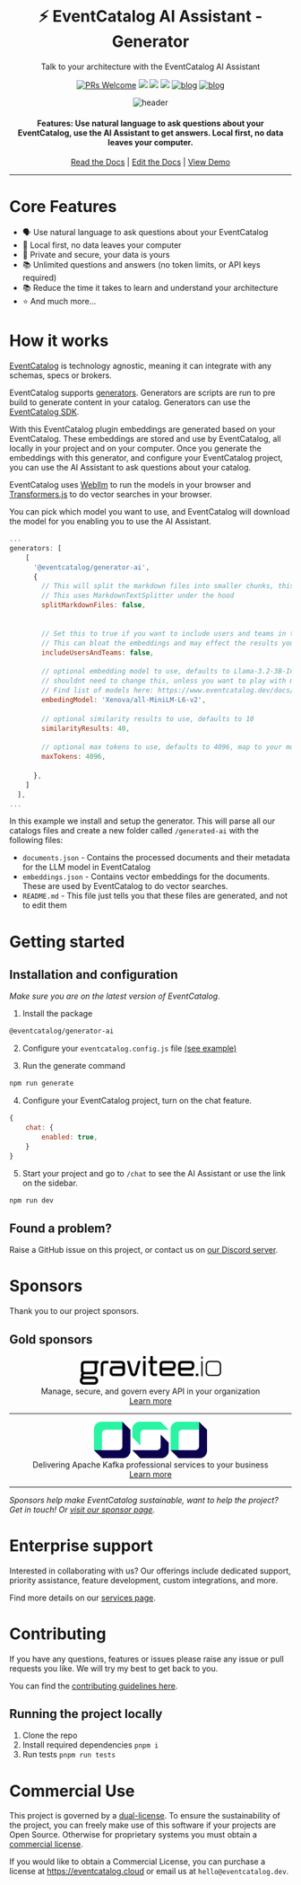 <div align="center">

<h1>⚡️ EventCatalog AI Assistant - Generator </h1>
<p>Talk to your architecture with the EventCatalog AI Assistant</p>

[![PRs Welcome][prs-badge]][prs]
<img src="https://img.shields.io/github/actions/workflow/status/event-catalog/generator-eventbridge/verify-build.yml"/>
[![](https://dcbadge.limes.pink/api/server/https://discord.gg/3rjaZMmrAm?style=flat)](https://discord.gg/3rjaZMmrAm) [<img src="https://img.shields.io/badge/LinkedIn-0077B5?style=for-the-badge&logo=linkedin&logoColor=white" height="20px" />](https://www.linkedin.com/in/david-boyne/) [![blog](https://img.shields.io/badge/blog-EDA--Visuals-brightgreen)](https://eda-visuals.boyney.io/?utm_source=event-catalog-gihub) [![blog](https://img.shields.io/badge/license-Dual--License-brightgreen)](https://github.com/event-catalog/generator-eventbridge/blob/main/LICENSE.md)

<img alt="header" src="https://github.com/event-catalog/generators/blob/main/images/ai.png?raw=true" />

<h4>Features: Use natural language to ask questions about your EventCatalog, use the AI Assistant to get answers. Local first, no data leaves your computer. </h4>

[Read the Docs](https://eventcatalog.dev/) | [Edit the Docs](https://github.com/event-catalog/docs) | [View Demo](https://demo.eventcatalog.dev/docs)

</div>

<hr/>

# Core Features

- 🗣️ Use natural language to ask questions about your EventCatalog
- 🔐 Local first, no data leaves your computer
- 🔐 Private and secure, your data is yours
- 📚 Unlimited questions and answers (no token limits, or API keys required)
- 📚 Reduce the time it takes to learn and understand your architecture
- ⭐ And much more...

# How it works

[EventCatalog](https://www.eventcatalog.dev/) is technology agnostic, meaning it can integrate with any schemas, specs or brokers.

EventCatalog supports [generators](https://www.eventcatalog.dev/docs/development/plugins/generators).
Generators are scripts are run to pre build to generate content in your catalog. Generators can use the [EventCatalog SDK](https://www.eventcatalog.dev/docs/sdk).

With this EventCatalog plugin embeddings are generated based on your EventCatalog. These embeddings are stored and use by EventCatalog, all locally in your project and on your computer. Once you generate the embeddings with this generator, and configure your EventCatalog project, you can use the AI Assistant to ask questions about your catalog.

EventCatalog uses [Webllm](https://webllm.mlc.ai/) to run the models in your browser and [Transformers.js](https://huggingface.co/docs/transformers.js/en/index) to do vector searches in your browser.

You can pick which model you want to use, and EventCatalog will download the model for you enabling you to use the AI Assistant.

```js
...
generators: [
    [
      '@eventcatalog/generator-ai',
      {
        // This will split the markdown files into smaller chunks, this is optional and defaults to false
        // This uses MarkdownTextSplitter under the hood
        splitMarkdownFiles: false,


        // Set this to true if you want to include users and teams in the embeddings for your AI Assistant
        // This can bloat the embeddings and may effect the results you get back, false by default
        includeUsersAndTeams: false,

        // optional embedding model to use, defaults to Llama-3.2-3B-Instruct-q4f16_1-MLC
        // shouldnt need to change this, unless you want to play with models and embeddings
        // Find list of models here: https://www.eventcatalog.dev/docs/development/guides/eventcatlaog-chat/models
        embedingModel: 'Xenova/all-MiniLM-L6-v2',

        // optional similarity results to use, defaults to 10
        similarityResults: 40,

        // optional max tokens to use, defaults to 4096, map to your model
        maxTokens: 4096,

      },
    ]
  ],
...
```

In this example we install and setup the generator. This will parse all our catalogs files and create a new folder called `/generated-ai` with the following files:

- `documents.json` - Contains the processed documents and their metadata for the LLM model in EventCatalog
- `embeddings.json` - Contains vector embeddings for the documents. These are used by EventCatalog to do vector searches.
- `README.md` - This file just tells you that these files are generated, and not to edit them

# Getting started

## Installation and configuration

_Make sure you are on the latest version of EventCatalog_.

1. Install the package

```sh
@eventcatalog/generator-ai
```

2. Configure your `eventcatalog.config.js` file [(see example)](https://github.com/event-catalog/eventcatalog-ai-example/blob/main/eventcatalog.config.js)

3. Run the generate command

```sh
npm run generate
```

4. Configure your EventCatalog project, turn on the chat feature.

```js
{
    chat: {
        enabled: true,
    }
}
```

5. Start your project and go to `/chat` to see the AI Assistant or use the link on the sidebar.

```sh
npm run dev
```

## Found a problem?

Raise a GitHub issue on this project, or contact us on [our Discord server](https://discord.gg/3rjaZMmrAm).

# Sponsors

Thank you to our project sponsors.

## Gold sponsors

<div align="center">
  <img alt="gravitee" src="../../images/sponsors/gravitee-logo-black.svg" width="50%" />
  <p style="margin: 0; padding: 0;">Manage, secure, and govern every API in your organization</p>
  <a href="https://gravitee.io?utm_source=eventcatalog&utm_medium=web&utm_campaign=sponsorship" target="_blank" >Learn more</a>
</div>

<hr />

<div align="center">
  <img alt="oso" src="../../images/sponsors/oso-logo-green.png" width="40%" />
  <p style="margin: 0; padding: 0;">Delivering Apache Kafka professional services to your business</p>
  <a href="https://oso.sh/?utm_source=eventcatalog&utm_medium=web&utm_campaign=sponsorship" target="_blank" >Learn more</a>
</div>

<hr />

_Sponsors help make EventCatalog sustainable, want to help the project? Get in touch! Or [visit our sponsor page](https://www.eventcatalog.dev/support)._

# Enterprise support

Interested in collaborating with us? Our offerings include dedicated support, priority assistance, feature development, custom integrations, and more.

Find more details on our [services page](https://eventcatalog.dev/services).

# Contributing

If you have any questions, features or issues please raise any issue or pull requests you like. We will try my best to get back to you.

You can find the [contributing guidelines here](https://eventcatalog.dev/docs/contributing/overview).

## Running the project locally

1. Clone the repo
1. Install required dependencies `pnpm i`
1. Run tests `pnpm run tests`

[license-badge]: https://img.shields.io/github/license/event-catalog/eventcatalog.svg?color=yellow
[license]: https://github.com/event-catalog/eventcatalog/blob/main/LICENSE
[prs-badge]: https://img.shields.io/badge/PRs-welcome-brightgreen.svg?style=flat-square
[prs]: http://makeapullrequest.com
[github-watch-badge]: https://img.shields.io/github/watchers/event-catalog/eventcatalog.svg?style=social
[github-watch]: https://github.com/event-catalog/eventcatalog/watchers
[github-star-badge]: https://img.shields.io/github/stars/event-catalog/eventcatalog.svg?style=social
[github-star]: https://github.com/event-catalog/eventcatalog/stargazers

# Commercial Use

This project is governed by a [dual-license](./LICENSE.md). To ensure the sustainability of the project, you can freely make use of this software if your projects are Open Source. Otherwise for proprietary systems you must obtain a [commercial license](./LICENSE-COMMERCIAL.md).

If you would like to obtain a Commercial License, you can purchase a license at https://eventcatalog.cloud or email us at `hello@eventcatalog.dev`.
